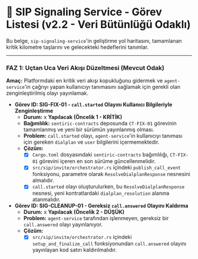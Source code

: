 # 🚦 SIP Signaling Service - Görev Listesi (v2.2 - Veri Bütünlüğü Odaklı)

Bu belge, `sip-signaling-service`'in geliştirme yol haritasını, tamamlanan kritik kilometre taşlarını ve gelecekteki hedeflerini tanımlar.

---

### **FAZ 1: Uçtan Uca Veri Akışı Düzeltmesi (Mevcut Odak)**

**Amaç:** Platformdaki en kritik veri akışı kopukluğunu gidermek ve `agent-service`'in çağrıyı yapan kullanıcıyı tanımasını sağlamak için gerekli olan zenginleştirilmiş olayı yayınlamak.

-   **Görev ID: SIG-FIX-01 - `call.started` Olayını Kullanıcı Bilgileriyle Zenginleştirme**
    -   **Durum:** x **Yapılacak (Öncelik 1 - KRİTİK)**
    -   **Bağımlılık:** `sentiric-contracts` deposunda `CT-FIX-01` görevinin tamamlanmış ve yeni bir sürümün yayınlanmış olması.
    -   **Problem:** `call.started` olayı, `agent-service`'in kullanıcıyı tanıması için gereken `dialplan` ve `user` bilgilerini içermemektedir.
    -   **Çözüm:**
        -   [x] `Cargo.toml` dosyasındaki `sentiric-contracts` bağımlılığı, `CT-FIX-01` görevini içeren en son sürüme güncellenmelidir.
        -   [x] `src/sip/invite/orchestrator.rs` içindeki `publish_call_event` fonksiyonu, parametre olarak `ResolveDialplanResponse` nesnesini almalıdır.
        -   [x] `call.started` olayı oluşturulurken, bu `ResolveDialplanResponse` nesnesi, yeni kontratlardaki `dialplan_resolution` alanına atanmalıdır.

-   **Görev ID: SIG-CLEANUP-01 - Gereksiz `call.answered` Olayını Kaldırma**
    -   **Durum:** x **Yapılacak (Öncelik 2 - DÜŞÜK)**
    -   **Problem:** `agent-service` tarafından işlenmeyen, gereksiz bir `call.answered` olayı yayınlanıyor.
    -   **Çözüm:**
        -   [x] `src/sip/invite/orchestrator.rs` içindeki `setup_and_finalize_call` fonksiyonundan `call.answered` olayını yayınlayan kod satırı kaldırılmalıdır.